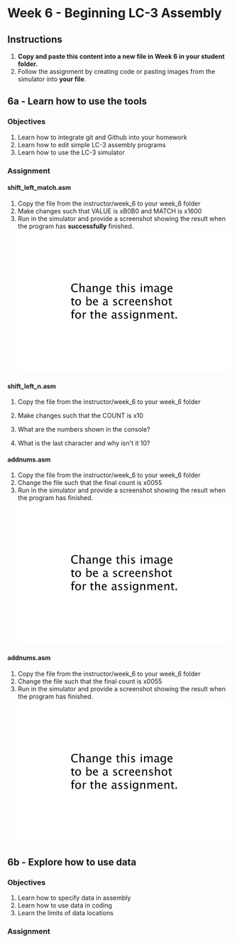 # Week 6 - Beginning LC-3 Assembly
## Instructions

1. **Copy and paste this content into a new file in Week 6 in your student folder.**
2. Follow the assignment by creating code or pasting images from the simulator into **your file**.

## 6a - Learn how to use the tools

### Objectives
1. Learn how to integrate git and Github into your homework
2. Learn how to edit simple LC-3 assembly programs
3. Learn how to use the LC-3 simulator

### Assignment

#### shift_left_match.asm
1. Copy the file from the instructor/week_6 to your week_6 folder
1. Make changes such that VALUE is xB0B0 and MATCH is x1600
2. Run in the simulator and provide a screenshot showing the result when the program has **successfully** finished. 
![](./changethistoimagename.png)

#### shift_left_n.asm
1. Copy the file from the instructor/week_6 to your week_6 folder
2. Make changes such that the COUNT is x10
3. What are the numbers shown in the console?

4. What is the last character and why isn't it 10?



#### addnums.asm
1. Copy the file from the instructor/week_6 to your week_6 folder
2. Change the file such that the final count is x0055
2. Run in the simulator and provide a screenshot showing the result when the program has finished. 
![](./changethistoimagename.png)

#### addnums.asm
1. Copy the file from the instructor/week_6 to your week_6 folder
2. Change the file such that the final count is x0055
2. Run in the simulator and provide a screenshot showing the result when the program has finished. 
![](./changethistoimagename.png)

## 6b - Explore how to use data

### Objectives
1. Learn how to specify data in assembly
2. Learn how to use data in coding
3. Learn the limits of data locations

### Assignment


